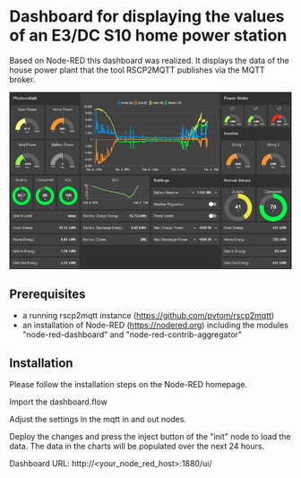 # Dashboard for displaying the values of an E3/DC S10 home power station 

Based on Node-RED this dashboard was realized. It displays the data of the house power plant that the tool RSCP2MQTT publishes via the MQTT broker.

![Dashboard](dashboard.png)

## Prerequisites

- a running rscp2mqtt instance (https://github.com/pvtom/rscp2mqtt)
- an installation of Node-RED (https://nodered.org)
  including the modules "node-red-dashboard" and "node-red-contrib-aggregator"

## Installation

Please follow the installation steps on the Node-RED homepage.

Import the dashboard.flow

Adjust the settings in the mqtt in and out nodes.

Deploy the changes and press the inject button of the "init" node to load the data.
The data in the charts will be populated over the next 24 hours.

Dashboard URL: http://<your_node_red_host>:1880/ui/
